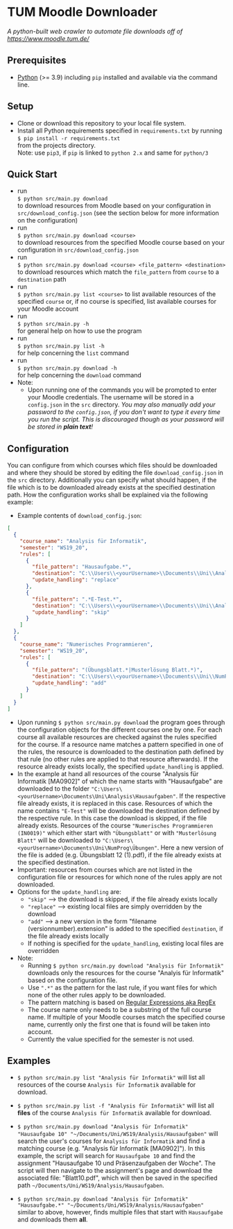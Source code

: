 # TUM Moodle Downloader
*A python-built web crawler to automate file downloads off of
https://www.moodle.tum.de/*

Prerequisites
---
* [Python](https://www.python.org/) (>= 3.9) including `pip` installed and available via the command line.

Setup
---
* Clone or download this repository to your local file system.
* Install all Python requirements specified in `requirements.txt` by running  
`$ pip install -r requirements.txt`  
from the projects directory.  
Note: use `pip3`, if `pip` is linked to `python 2.x`
and same for `python/3`

Quick Start
---
* run  
`$ python src/main.py download`  
to download resources from Moodle based on 
your configuration in `src/download_config.json` 
(see the section below for more information on the configuration)
* run  
`$ python src/main.py download <course>`  
to download resources from the specified Moodle course based on 
your configuration in `src/download_config.json`
* run  
`$ python src/main.py download <course> <file_pattern> <destination>`  
to
download resources which match the `file_pattern` from `course` to a `destination` path
* run  
`$ python src/main.py list <course>`
to list available resources of the specified `course` or, if no course is specified, list available courses for your
Moodle account
* run  
`$ python src/main.py -h`  
for general help on how to use the program
* run  
`$ python src/main.py list -h`  
for help concerning the `list` command
* run  
`$ python src/main.py download -h`  
for help concerning the `download` command
* Note:
    * Upon running one of the commands you will be prompted to enter your Moodle credentials.
    The username will be stored in a `config.json` in the `src` directory.
    _You may also manually add your password to the `config.json`, 
    if you don't want to type it every time you run the script.
    This is discouraged though as your password will be stored in **plain text**!_

Configuration
---
You can configure from which courses which files should be downloaded and
where they should be stored by editing the file `download_config.json` in the `src` directory. Additionally you can
specify what should happen, if the file which is to be downloaded already exists at the specified destination path.
How the configuration works shall be explained via the following example:
* Example contents of `download_config.json`:
```json
[
  {
    "course_name": "Analysis für Informatik",
    "semester": "WS19_20",
    "rules": [
      {
        "file_pattern": "Hausaufgabe.*",
        "destination": "C:\\Users\\<yourUsername>\\Documents\\Uni\\Analysis\\Hausaufgaben",
        "update_handling": "replace"
      },
      {
        "file_pattern": ".*E-Test.*",
        "destination": "C:\\Users\\<yourUsername>\\Documents\\Uni\\Analysis\\E-Tests",
        "update_handling": "skip"
      }
    ]
  },
  {
    "course_name": "Numerisches Programmieren",
    "semester": "WS19_20",
    "rules": [
      {
        "file_pattern": "(Übungsblatt.*|Musterlösung Blatt.*)",
        "destination": "C:\\Users\\<yourUsername>\\Documents\\Uni\\NumProg\\Übungen\\",
        "update_handling": "add"
      }
    ]
  }
]
```
* Upon running `$ python src/main.py download` the program goes through the configuration objects for the different
courses one by one. For each course all available resources are checked against the rules specified for the course. 
If a resource name matches a pattern specified in one of the rules, the resource is downloaded to the destination path
defined by that rule (no other rules are applied to that resource afterwards). If the resource already exists locally, 
the specified `update_handling` is applied.
* In the example at hand all resources of the course "Analysis für Informatik [MA0902]" of which the name starts with 
"Hausaufgabe" are downloaded to the folder `"C:\Users\<yourUsername>\Documents\Uni\Analysis\Hausaufgaben"`. 
If the respective file already exists, it is replaced in this case.
Resources of which the name contains `"E-Test"` will be downloaded the destination defined by the respective rule.
In this case the download is skipped, if the file already exists.
Resources of the course `"Numerisches Programmieren (IN0019)"` which either start with `"Übungsblatt"` 
or with `"Musterlösung Blatt"` will be downloaded to `"C:\Users\<yourUsername>\Documents\Uni\NumProg\Übungen"`.
Here a new version of the file is added (e.g. Übungsblatt 12 (1).pdf), if the file
already exists at the specified destination.
* Important: resources from courses which are not listed in the configuration file or resources for which none of the
rules apply are not downloaded.
* Options for the `update_handling` are:
    * `"skip"` --> the download is skipped, if the file already exists locally
    * `"replace"` --> existing local files are simply overridden by the download 
    * `"add"` --> a new version in the form "filename (versionnumber).extension" is added to the specified `destination`,
    if the file already exists locally
    * If nothing is specified for the `update_handling`, existing local files are overridden
* Note:
    * Running `$ python src/main.py download "Analysis für Informatik"` downloads only the resources for the course
    "Analyis für Informatik" based on the configuration file.
    * Use `".*"` as the pattern for the last rule, if you want files for which none of the other rules apply to be
    downloaded.
    * The pattern matching is based on [Regular Expressions aka RegEx](https://en.wikipedia.org/wiki/Regular_expression)
    * The course name only needs to be a substring of the full course name. If multiple of your Moodle courses match the
    specified course name, currently only the first one that is found will be taken into account.
    * Currently the value specified for the semester is not used.


Examples
---
* `$ python src/main.py list "Analysis für Informatik"` 
will list all resources of the course `Analysis für Informatik` available for download.
* `$ python src/main.py list -f "Analysis für Informatik"` 
will list all **files** of the course `Analysis für Informatik` available for download.

* `$ python src/main.py download "Analysis für Informatik" "Hausaufgabe 10" "~/Documents/Uni/WS19/Analysis/Hausaufgaben"` 
will search the user's courses for `Analysis für Informatik`
and find a matching course (e.g. "Analysis für Informatik [MA0902]"). In this example, the script
will search for `Hausaufgabe 10` and find the assignment "Hausaufgabe 10 und Präsenzaufgaben der Woche".
The script will then navigate to the assignment's page and download the associated file: "Blatt10.pdf", which
will then be saved in the specified path `~/Documents/Uni/WS19/Analysis/Hausaufgaben`.

* `$ python src/main.py download "Analysis für Informatik" "Hausaufgabe.*" "~/Documents/Uni/WS19/Analysis/Hausaufgaben"`  
similar to above, however, finds multiple files that start with `Hausaufgabe` and downloads
them **all**.
